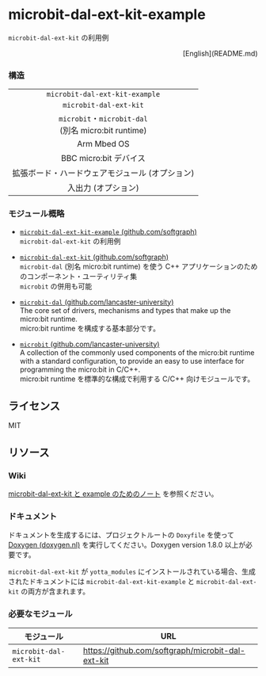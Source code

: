 # microbit-dal-ext-kit-example

`microbit-dal-ext-kit` の利用例

<div style="text-align: right">
	[English](README.md)
	</div>

### 構造

<table><tr><td align="center">
	<code>microbit-dal-ext-kit-example</code>
</td></tr><tr><td align="center">
	<code>microbit-dal-ext-kit</code>
</td></tr><tr><td align="center">
	<code>microbit</code>・<code>microbit-dal</code> <br>
	(別名 micro:bit runtime)
</td></tr><tr><td align="center">
	Arm Mbed OS
</td></tr><tr><td align="center">
	BBC micro:bit デバイス
</td></tr><tr><td align="center">
	拡張ボード・ハードウェアモジュール (オプション)
</td></tr><tr><td align="center">
	入出力 (オプション)
</td></tr></table>

### モジュール概略

+ [`microbit-dal-ext-kit-example` (github.com/softgraph)](https://github.com/softgraph/microbit-dal-ext-kit-example) <br>
	`microbit-dal-ext-kit` の利用例

+ [`microbit-dal-ext-kit` (github.com/softgraph)](https://github.com/softgraph/microbit-dal-ext-kit) <br>
	`microbit-dal` (別名 micro:bit runtime) を使う C++ アプリケーションのためのコンポーネント・ユーティリティ集 <br>
	`microbit` の併用も可能

+ [`microbit-dal` (github.com/lancaster-university)](https://github.com/lancaster-university/microbit-dal) <br>
	The core set of drivers, mechanisms and types that make up the micro:bit runtime. <br>
	micro:bit runtime を構成する基本部分です。

+ [`microbit` (github.com/lancaster-university)](https://github.com/lancaster-university/microbit) <br>
	A collection of the commonly used components of the micro:bit runtime with a standard configuration, to provide an easy to use interface for programming the micro:bit in C/C++. <br>
	micro:bit runtime を標準的な構成で利用する C/C++ 向けモジュールです。

## ライセンス

MIT

## リソース

### Wiki

[microbit-dal-ext-kit と example のためのノート](https://github.com/softgraph/microbit-dal-ext-kit-example/wiki/Home-(ja)) を参照ください。

### ドキュメント

ドキュメントを生成するには、プロジェクトルートの `Doxyfile` を使って [Doxygen (doxygen.nl)](http://www.doxygen.nl/download.html#latestsrc) を実行してください。Doxygen version 1.8.0 以上が必要です。

`microbit-dal-ext-kit` が `yotta_modules` にインストールされている場合、生成されたドキュメントには `microbit-dal-ext-kit-example` と `microbit-dal-ext-kit` の両方が含まれます。

### 必要なモジュール

モジュール               | URL
---------------------- | ---
`microbit-dal-ext-kit` | https://github.com/softgraph/microbit-dal-ext-kit
